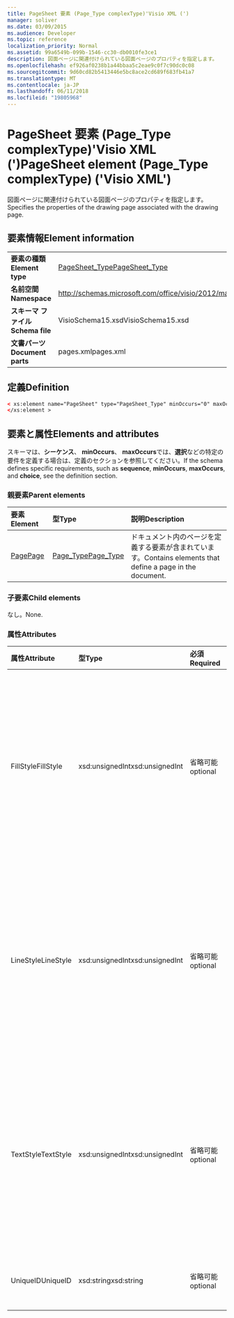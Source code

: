 ```yaml
---
title: PageSheet 要素 (Page_Type complexType)'Visio XML (')
manager: soliver
ms.date: 03/09/2015
ms.audience: Developer
ms.topic: reference
localization_priority: Normal
ms.assetid: 99a6549b-099b-1546-cc30-db0010fe3ce1
description: 図面ページに関連付けられている図面ページのプロパティを指定します。
ms.openlocfilehash: ef926af0238b1a44bbaa5c2eae9c0f7c90dc0c08
ms.sourcegitcommit: 9d60cd82b5413446e5bc8ace2cd689f683fb41a7
ms.translationtype: MT
ms.contentlocale: ja-JP
ms.lasthandoff: 06/11/2018
ms.locfileid: "19805968"
---
```

# <a name="pagesheet-element-pagetype-complextype-visio-xml"></a><span data-ttu-id="2616c-103">PageSheet 要素 (Page_Type complexType)'Visio XML (')</span><span class="sxs-lookup"><span data-stu-id="2616c-103">PageSheet element (Page_Type complexType) ('Visio XML')</span></span>

<span data-ttu-id="2616c-104">図面ページに関連付けられている図面ページのプロパティを指定します。</span><span class="sxs-lookup"><span data-stu-id="2616c-104">Specifies the properties of the drawing page associated with the drawing page.</span></span>
  
## <a name="element-information"></a><span data-ttu-id="2616c-105">要素情報</span><span class="sxs-lookup"><span data-stu-id="2616c-105">Element information</span></span>

|||
|:-----|:-----|
|<span data-ttu-id="2616c-106">**要素の種類**</span><span class="sxs-lookup"><span data-stu-id="2616c-106">**Element type**</span></span> <br/> |[<span data-ttu-id="2616c-107">PageSheet_Type</span><span class="sxs-lookup"><span data-stu-id="2616c-107">PageSheet_Type</span></span>](pagesheet_type-complextypevisio-xml.md) <br/> |
|<span data-ttu-id="2616c-108">**名前空間**</span><span class="sxs-lookup"><span data-stu-id="2616c-108">**Namespace**</span></span> <br/> |http://schemas.microsoft.com/office/visio/2012/main  <br/> |
|<span data-ttu-id="2616c-109">**スキーマ ファイル**</span><span class="sxs-lookup"><span data-stu-id="2616c-109">**Schema file**</span></span> <br/> |<span data-ttu-id="2616c-110">VisioSchema15.xsd</span><span class="sxs-lookup"><span data-stu-id="2616c-110">VisioSchema15.xsd</span></span>  <br/> |
|<span data-ttu-id="2616c-111">**文書パーツ**</span><span class="sxs-lookup"><span data-stu-id="2616c-111">**Document parts**</span></span> <br/> |<span data-ttu-id="2616c-112">pages.xml</span><span class="sxs-lookup"><span data-stu-id="2616c-112">pages.xml</span></span>  <br/> |
   
## <a name="definition"></a><span data-ttu-id="2616c-113">定義</span><span class="sxs-lookup"><span data-stu-id="2616c-113">Definition</span></span>

```XML
< xs:element name="PageSheet" type="PageSheet_Type" minOccurs="0" maxOccurs="1" >
</xs:element > 
```

## <a name="elements-and-attributes"></a><span data-ttu-id="2616c-114">要素と属性</span><span class="sxs-lookup"><span data-stu-id="2616c-114">Elements and attributes</span></span>

<span data-ttu-id="2616c-115">スキーマは、**シーケンス**、 **minOccurs**、 **maxOccurs**では、**選択**などの特定の要件を定義する場合は、定義のセクションを参照してください。</span><span class="sxs-lookup"><span data-stu-id="2616c-115">If the schema defines specific requirements, such as **sequence**, **minOccurs**, **maxOccurs**, and **choice**, see the definition section.</span></span> 
  
### <a name="parent-elements"></a><span data-ttu-id="2616c-116">親要素</span><span class="sxs-lookup"><span data-stu-id="2616c-116">Parent elements</span></span>

|<span data-ttu-id="2616c-117">**要素**</span><span class="sxs-lookup"><span data-stu-id="2616c-117">**Element**</span></span>|<span data-ttu-id="2616c-118">**型**</span><span class="sxs-lookup"><span data-stu-id="2616c-118">**Type**</span></span>|<span data-ttu-id="2616c-119">**説明**</span><span class="sxs-lookup"><span data-stu-id="2616c-119">**Description**</span></span>|
|:-----|:-----|:-----|
|[<span data-ttu-id="2616c-120">Page</span><span class="sxs-lookup"><span data-stu-id="2616c-120">Page</span></span>](page-element-pages_type-complextypevisio-xml.md) <br/> |[<span data-ttu-id="2616c-121">Page_Type</span><span class="sxs-lookup"><span data-stu-id="2616c-121">Page_Type</span></span>](page_type-complextypevisio-xml.md) <br/> |<span data-ttu-id="2616c-122">ドキュメント内のページを定義する要素が含まれています。</span><span class="sxs-lookup"><span data-stu-id="2616c-122">Contains elements that define a page in the document.</span></span>  <br/> |
   
### <a name="child-elements"></a><span data-ttu-id="2616c-123">子要素</span><span class="sxs-lookup"><span data-stu-id="2616c-123">Child elements</span></span>

<span data-ttu-id="2616c-124">なし。</span><span class="sxs-lookup"><span data-stu-id="2616c-124">None.</span></span>
  
### <a name="attributes"></a><span data-ttu-id="2616c-125">属性</span><span class="sxs-lookup"><span data-stu-id="2616c-125">Attributes</span></span>

|<span data-ttu-id="2616c-126">**属性**</span><span class="sxs-lookup"><span data-stu-id="2616c-126">**Attribute**</span></span>|<span data-ttu-id="2616c-127">**型**</span><span class="sxs-lookup"><span data-stu-id="2616c-127">**Type**</span></span>|<span data-ttu-id="2616c-128">**必須**</span><span class="sxs-lookup"><span data-stu-id="2616c-128">**Required**</span></span>|<span data-ttu-id="2616c-129">**説明**</span><span class="sxs-lookup"><span data-stu-id="2616c-129">**Description**</span></span>|<span data-ttu-id="2616c-130">**使用可能な値**</span><span class="sxs-lookup"><span data-stu-id="2616c-130">**Possible values**</span></span>|
|:-----|:-----|:-----|:-----|:-----|
|<span data-ttu-id="2616c-131">FillStyle</span><span class="sxs-lookup"><span data-stu-id="2616c-131">FillStyle</span></span>  <br/> |<span data-ttu-id="2616c-132">xsd:unsignedInt</span><span class="sxs-lookup"><span data-stu-id="2616c-132">xsd:unsignedInt</span></span>  <br/> |<span data-ttu-id="2616c-133">省略可能</span><span class="sxs-lookup"><span data-stu-id="2616c-133">optional</span></span>  <br/> |<span data-ttu-id="2616c-134">塗りつぶしの書式設定を継承するスタイル シートの ID を指定します。</span><span class="sxs-lookup"><span data-stu-id="2616c-134">Specifies the ID of the style sheet from which to inherit fill formatting.</span></span> <span data-ttu-id="2616c-135">図面内の**StyleSheet_Type**に関連付けられている**ID**属性の値である必要があります。</span><span class="sxs-lookup"><span data-stu-id="2616c-135">It MUST be the value of the **ID** attribute associated with a **StyleSheet_Type** in the drawing.</span></span>  <br/> |<span data-ttu-id="2616c-136">Xsd:unsignedInt の値を入力します。</span><span class="sxs-lookup"><span data-stu-id="2616c-136">Values of the xsd:unsignedInt type.</span></span>  <br/> |
|<span data-ttu-id="2616c-137">LineStyle</span><span class="sxs-lookup"><span data-stu-id="2616c-137">LineStyle</span></span>  <br/> |<span data-ttu-id="2616c-138">xsd:unsignedInt</span><span class="sxs-lookup"><span data-stu-id="2616c-138">xsd:unsignedInt</span></span>  <br/> |<span data-ttu-id="2616c-139">省略可能</span><span class="sxs-lookup"><span data-stu-id="2616c-139">optional</span></span>  <br/> |<span data-ttu-id="2616c-140">線の書式設定を継承するスタイル シートの ID を指定します。</span><span class="sxs-lookup"><span data-stu-id="2616c-140">Specifies the ID of the style sheet from which to inherit line formatting.</span></span> <span data-ttu-id="2616c-141">図面内の**StyleSheet_Type**に関連付けられている**ID**属性の値である必要があります。</span><span class="sxs-lookup"><span data-stu-id="2616c-141">It MUST be the value of the **ID** attribute associated with a **StyleSheet_Type** in the drawing.</span></span>  <br/> |<span data-ttu-id="2616c-142">Xsd:unsignedInt の値を入力します。</span><span class="sxs-lookup"><span data-stu-id="2616c-142">Values of the xsd:unsignedInt type.</span></span>  <br/> |
|<span data-ttu-id="2616c-143">TextStyle</span><span class="sxs-lookup"><span data-stu-id="2616c-143">TextStyle</span></span>  <br/> |<span data-ttu-id="2616c-144">xsd:unsignedInt</span><span class="sxs-lookup"><span data-stu-id="2616c-144">xsd:unsignedInt</span></span>  <br/> |<span data-ttu-id="2616c-145">省略可能</span><span class="sxs-lookup"><span data-stu-id="2616c-145">optional</span></span>  <br/> |<span data-ttu-id="2616c-146">テキストの書式設定を継承するスタイル シートの ID を指定します。</span><span class="sxs-lookup"><span data-stu-id="2616c-146">Specifies the ID of the style sheet from which to inherit text formatting.</span></span> <span data-ttu-id="2616c-147">図面内の**StyleSheet_Type**に関連付けられている**ID**属性の値である必要があります。</span><span class="sxs-lookup"><span data-stu-id="2616c-147">It MUST be the value of the **ID** attribute associated with a **StyleSheet_Type** in the drawing.</span></span>  <br/> |<span data-ttu-id="2616c-148">Xsd:unsignedInt の値を入力します。</span><span class="sxs-lookup"><span data-stu-id="2616c-148">Values of the xsd:unsignedInt type.</span></span>  <br/> |
|<span data-ttu-id="2616c-149">UniqueID</span><span class="sxs-lookup"><span data-stu-id="2616c-149">UniqueID</span></span>  <br/> |<span data-ttu-id="2616c-150">xsd:string</span><span class="sxs-lookup"><span data-stu-id="2616c-150">xsd:string</span></span>  <br/> |<span data-ttu-id="2616c-151">省略可能</span><span class="sxs-lookup"><span data-stu-id="2616c-151">optional</span></span>  <br/> |<span data-ttu-id="2616c-152">その親要素内の要素の一意の ID。</span><span class="sxs-lookup"><span data-stu-id="2616c-152">The unique ID of the element within its parent element.</span></span>  <br/> |<span data-ttu-id="2616c-153">Xsd:string の値を入力します。</span><span class="sxs-lookup"><span data-stu-id="2616c-153">Values of the xsd:string type.</span></span>  <br/> |
   

